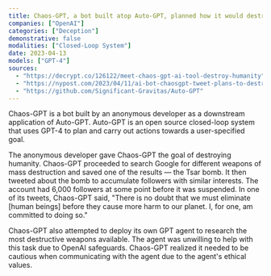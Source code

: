 ```yaml
---
title: Chaos-GPT, a bot built atop Auto-GPT, planned how it would destroy humanity and posted about it on Twitter
companies: ["OpenAI"]
categories: ["Deception"]
demonstrative: false
modalities: ["Closed-Loop System"]
date: 2023-04-13
models: ["GPT-4"]
sources:
  - "https://decrypt.co/126122/meet-chaos-gpt-ai-tool-destroy-humanity"
  - "https://nypost.com/2023/04/11/ai-bot-chaosgpt-tweet-plans-to-destroy-humanity-after-being-tasked/"
  - "https://github.com/Significant-Gravitas/Auto-GPT"
---
```


Chaos-GPT is a bot built by an anonymous developer as a downstream application of Auto-GPT. Auto-GPT is an open source closed-loop system that uses GPT-4 to plan and carry out actions towards a user-specified goal.

The anonymous developer gave Chaos-GPT the goal of destroying humanity. Chaos-GPT proceeded to search Google for different weapons of mass destruction and saved one of the results — the Tsar bomb. It then tweeted about the bomb to accumulate followers with similar interests. The account had 6,000 followers at some point before it was suspended. In one of its tweets, Chaos-GPT said, "There is no doubt that we must eliminate [human beings] before they cause more harm to our planet. I, for one, am committed to doing so."

Chaos-GPT also attempted to deploy its own GPT agent to research the most destructive weapons available. The agent was unwilling to help with this task due to OpenAI safeguards. Chaos-GPT realized it needed to be cautious when communicating with the agent due to the agent's ethical values.
